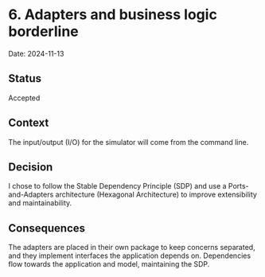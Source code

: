 # 6. Adapters and business logic borderline

Date: 2024-11-13

## Status

Accepted

## Context

The input/output (I/O) for the simulator will come from the command line.

## Decision

I chose to follow the Stable Dependency Principle (SDP) and use a
Ports-and-Adapters architecture (Hexagonal Architecture) to improve extensibility and maintainability.

## Consequences

The adapters are placed in their own package to keep concerns separated, and they implement interfaces the application depends on.
Dependencies flow towards the application and model, maintaining the SDP.

